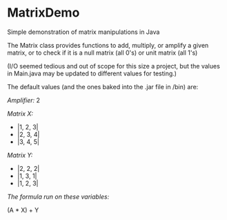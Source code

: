 MatrixDemo
==========

Simple demonstration of matrix manipulations in Java

The Matrix class provides functions to add, multiply, or amplify a given matrix,
or to check if it is a null matrix (all 0's) or unit matrix (all 1's)

(I/O seemed tedious and out of scope for this size a project, but the values in Main.java may be
updated to different values for testing.)

The default values (and the ones baked into the .jar file in /bin) are:

_Amplifier:_ 
2

_Matrix X:_
-	 |1, 2, 3|
-	 |2, 3, 4|
-	 |3, 4, 5|

_Matrix Y:_
-	|2, 2, 2|
-	|1, 3, 1|
-	|1, 2, 3|

_The formula run on these variables:_

(A * X) + Y
